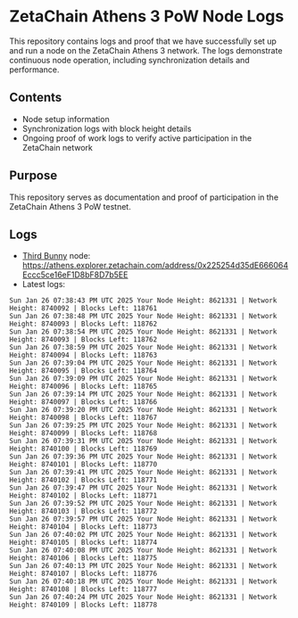 # ZetaChain Athens 3 PoW Node Logs
This repository contains logs and proof that we have successfully set up and run a node on the ZetaChain Athens 3 network. The logs demonstrate continuous node operation, including synchronization details and performance.

## Contents
- Node setup information
- Synchronization logs with block height details
- Ongoing proof of work logs to verify active participation in the ZetaChain network

## Purpose
This repository serves as documentation and proof of participation in the ZetaChain Athens 3 PoW testnet.

## Logs

- [Third Bunny](https://thirdbunny.xyz/) node: https://athens.explorer.zetachain.com/address/0x225254d35dE666064Eccc5ce16eF1D8bF8D7b5EE
- Latest logs:
```
Sun Jan 26 07:38:43 PM UTC 2025 Your Node Height: 8621331 | Network Height: 8740092 | Blocks Left: 118761
Sun Jan 26 07:38:48 PM UTC 2025 Your Node Height: 8621331 | Network Height: 8740093 | Blocks Left: 118762
Sun Jan 26 07:38:54 PM UTC 2025 Your Node Height: 8621331 | Network Height: 8740093 | Blocks Left: 118762
Sun Jan 26 07:38:59 PM UTC 2025 Your Node Height: 8621331 | Network Height: 8740094 | Blocks Left: 118763
Sun Jan 26 07:39:04 PM UTC 2025 Your Node Height: 8621331 | Network Height: 8740095 | Blocks Left: 118764
Sun Jan 26 07:39:09 PM UTC 2025 Your Node Height: 8621331 | Network Height: 8740096 | Blocks Left: 118765
Sun Jan 26 07:39:14 PM UTC 2025 Your Node Height: 8621331 | Network Height: 8740097 | Blocks Left: 118766
Sun Jan 26 07:39:20 PM UTC 2025 Your Node Height: 8621331 | Network Height: 8740098 | Blocks Left: 118767
Sun Jan 26 07:39:25 PM UTC 2025 Your Node Height: 8621331 | Network Height: 8740099 | Blocks Left: 118768
Sun Jan 26 07:39:31 PM UTC 2025 Your Node Height: 8621331 | Network Height: 8740100 | Blocks Left: 118769
Sun Jan 26 07:39:36 PM UTC 2025 Your Node Height: 8621331 | Network Height: 8740101 | Blocks Left: 118770
Sun Jan 26 07:39:41 PM UTC 2025 Your Node Height: 8621331 | Network Height: 8740102 | Blocks Left: 118771
Sun Jan 26 07:39:47 PM UTC 2025 Your Node Height: 8621331 | Network Height: 8740102 | Blocks Left: 118771
Sun Jan 26 07:39:52 PM UTC 2025 Your Node Height: 8621331 | Network Height: 8740103 | Blocks Left: 118772
Sun Jan 26 07:39:57 PM UTC 2025 Your Node Height: 8621331 | Network Height: 8740104 | Blocks Left: 118773
Sun Jan 26 07:40:02 PM UTC 2025 Your Node Height: 8621331 | Network Height: 8740105 | Blocks Left: 118774
Sun Jan 26 07:40:08 PM UTC 2025 Your Node Height: 8621331 | Network Height: 8740106 | Blocks Left: 118775
Sun Jan 26 07:40:13 PM UTC 2025 Your Node Height: 8621331 | Network Height: 8740107 | Blocks Left: 118776
Sun Jan 26 07:40:18 PM UTC 2025 Your Node Height: 8621331 | Network Height: 8740108 | Blocks Left: 118777
Sun Jan 26 07:40:24 PM UTC 2025 Your Node Height: 8621331 | Network Height: 8740109 | Blocks Left: 118778
```
